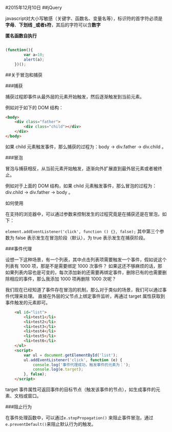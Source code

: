 #2015年12月10日
##jQuery

javascript对大小写敏感（关键字、函数名、变量名等），标识符的首字符必须是**字母**、**下划线 `_`**或者**`$`符**，其后的字符可以含**数字**


**匿名函数自执行**

```js 

(function(){
        var a=10;
        alert(a);
    })();

```

##关于冒泡和捕获

###捕获

捕获过程即事件从最外层的元素开始触发，然后逐渐触发到当前元素。

例如对于如下的 DOM 结构：

```html 
<body>
    <div class="father">
        <div class="child"></div>
    </div>
</body>
```

如果 child 元素触发事件，那么捕获的过程为：body -> div.father -> div.child 。

###冒泡

冒泡与捕获相反，从当前元素开始触发，逐渐向外扩展直到最外层元素或者被终止。

例如对于上面的 DOM 结构，如果 child 元素触发事件，那么冒泡的过程为：div.child -> div.father -> body 。

如何使用

在支持的浏览器中，可以通过参数来控制发生的过程究竟是在捕获还是在冒泡，如下：

`element.addEventListener('click', function () {}, false);`
其中第三个参数为 false 表示发生在冒泡阶段（默认），为 true 表示发生在捕获阶段。

###事件代理

设想一下这种场景，有一个列表，其中点击列表项需要触发一个事件，假如说这个列表有 1000 项，那是不是需要绑定 1000 次事件？ 如果这还不够麻烦的话，那如果列表内容也是可变的，每次添加新的还需要再绑定事件，删除已有的也需要删除相应的事件，那么我添加 1000 项再删除 1000 次呢？

我们现在已经知道了事件存在冒泡的机制，那么对于类似的场景，我们可以通过事件代理来处理。 直接在外层的父节点上绑定事件监听，再通过 target 属性获取到事件触发的元素即可。

```html 
    <ul id="list">
        <li>test1</li>
        <li>test2</li>
        <li>test3</li>
        <li>test4</li>
        <li>test5</li>
        <li>test6</li>
    </ul>
    <script>
        var ul = document.getElementById('list');
        ul.addEventListener('click', function (e) {
            console.log('事件代理成功，触发事件的元素为：');
            console.log(e.target);
        }, false);
    </script>

```

target 事件属性可返回事件的目标节点（触发该事件的节点），如生成事件的元素、文档或窗口。

###阻止行为

在事件处理函数中，可以通过`e.stopPropagation()` 来阻止事件冒泡，通过`e.preventDefault()`来阻止默认行为的触发。